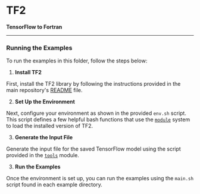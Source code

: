 # TF2

**TensorFlow to Fortran**

---
### Running the Examples

To run the examples in this folder, follow the steps below:

1. **Install TF2**

First, install the TF2 library by following the instructions provided in the main repository's [README](https://github.com/ivanZanardi/tf2/tree/main/README.md) file.

2. **Set Up the Environment**

Next, configure your environment as shown in the provided `env.sh` script. This script defines a few helpful bash functions that use the [`module`](https://github.com/envmodules/modules/tree/main) system to load the installed version of TF2.

3. **Generate the Input File**  

Generate the input file for the saved TensorFlow model using the script provided in the [`tools`](https://github.com/ivanZanardi/tf2/tree/main/tf2/tools/) module.

3. **Run the Examples**

Once the environment is set up, you can run the examples using the `main.sh` script found in each example directory.
